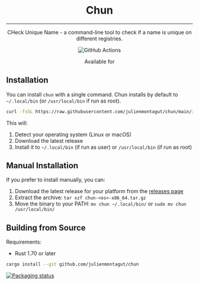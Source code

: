 <div align="center">

# Chun

--- 

CHeck Unique Name - a command-line tool to check if a name is unique on different registries. 

![GitHub Actions](https://github.com/julienmontagut/chun/actions/workflows/ci.yml/badge.svg)

Available for <i class="devicon-linux-plain"></i><i class="devicon-apple-original"></i>

</div>

## Installation

You can install `chun` with a single command. Chun installs by default to `~/.local/bin` (or `/usr/local/bin` if run as root).

```bash
curl -fsSL https://raw.githubusercontent.com/julienmontagut/chun/main/install.sh | sh
```

This will:
1. Detect your operating system (Linux or macOS)
2. Download the latest release
3. Install it to `~/.local/bin` (if run as user) or `/usr/local/bin` (if run as root)

## Manual Installation

If you prefer to install manually, you can:
1. Download the latest release for your platform from the [releases page](https://github.com/julienmontagut/chun/releases)
2. Extract the archive: `tar xzf chun-<os>-x86_64.tar.gz`
3. Move the binary to your PATH: `mv chun ~/.local/bin/` or `sudo mv chun /usr/local/bin/`

## Building from Source

Requirements:
- Rust 1.70 or later

```bash
cargo install --git github.com/julienmontagut/chun
``` 

[![Packaging status](https://repology.org/badge/vertical-allrepos/chun.svg?columns=3)](https://repology.org/project/chun/versions)

<link rel="stylesheet" type='text/css' href="https://cdn.jsdelivr.net/gh/devicons/devicon@latest/devicon.min.css" />